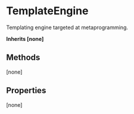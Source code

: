 # TemplateEngine
Templating engine targeted at metaprogramming.

**Inherits [none]**

## Methods
[none]

## Properties
[none]


